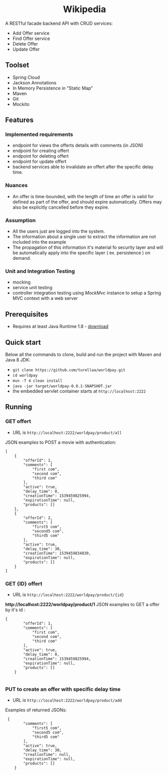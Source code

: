 <h1 align="center">
    Wikipedia
</h1>

A RESTful facade backend API with CRUD services:
- Add Offer service
- Find Offer service
- Delete Offer
- Update Offer


## Toolset
- Spring Cloud
- Jackson Annotations
- In Memory Persistence in "Static Map"
- Maven
- Git
- Mockito

## Features
### Implemented requirements
- endpoint for views the offerts details with comments (in JSON)
- endpoint for creating offert
- endpoint for deleting offert
- endpoint for update offert
- backend services able to invalidate an offert after the specific delay time.



### Nuances
- An offer is time-bounded, with the length of time an offer is valid for defined as part of the offer, and should expire automatically. Offers may also be explicitly cancelled before they expire.

### Assumption
- All the users just are logged into the system.
- The information about a single user to extract the information are not included into the example
- The propagation of this information it's material fo security layer and will be automatically apply into the specific layer ( ex. persistence ) on demand.  

### Unit and Integration Testing
- mocking
- service unit testing
- controller integration testing using *MockMvc* instance to setup a Spring MVC context with a web server


## Prerequisites
- Requires at least Java Runtime 1.8 - [download](http://www.oracle.com/technetwork/java/javase/downloads/jre8-downloads-2133155.html)

## Quick start
Below all the commands to clone, build and run the project with Maven and Java 8 JDK:
- `git clone https://github.com/turellaa/worldpay.git`
- `cd worldpay`
- `mvn -T 4 clean install`
- `java -jar target/worldpay-0.0.1-SNAPSHOT.jar`
- the embedded servlet container starts at `http://localhost:2222`

## Running

### GET offert 
- URL is `http://localhost:2222/worldpay/product/all`

JSON examples to POST a movie with authentication:
````
[
    {
        "offerId": 1,
        "comments": [
            "first com",
            "second com",
            "third com"
        ],
        "active": true,
        "delay_time": 0,
        "creationTime": 1539459825994,
        "expirationTime": null,
        "products": []
    },
    {
        "offerId": 2,
        "comments": [
            "first5 com",
            "second5 com",
            "third5 com"
        ],
        "active": true,
        "delay_time": 30,
        "creationTime": 1539459834830,
        "expirationTime": null,
        "products": []
    }
]
````

### GET {ID} offert
- URL is `http://localhost:2222/worldpay/product/{id}`

**http://localhost:2222/worldpay/product/1**
JSON examples to GET a offer by it's id :
````
{
        "offerId": 1,
        "comments": [
            "first com",
            "second com",
            "third com"
        ],
        "active": true,
        "delay_time": 0,
        "creationTime": 1539459825994,
        "expirationTime": null,
        "products": []
    }


````

### PUT to create an offer with specific delay time 

- URL is `http://localhost:2222/worldpay/product/add`

Examples of returned JSONs:


````
 {
        "comments": [
            "first5 com",
            "second5 com",
            "third5 com"
        ],
        "active": true,
        "delay_time": 30,
        "creationTime": null,
        "expirationTime": null,
        "products": []
    }
````
